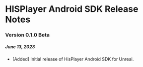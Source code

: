 # HISPlayer Android SDK Release Notes

### Version 0.1.0 Beta
##### June 13, 2023
- [Added] Initial release of HisPlayer Android SDK for Unreal.
